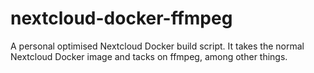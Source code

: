# nextcloud-docker-ffmpeg
A personal optimised Nextcloud Docker build script. It takes the normal Nextcloud Docker image and tacks on ffmpeg, among other things.
